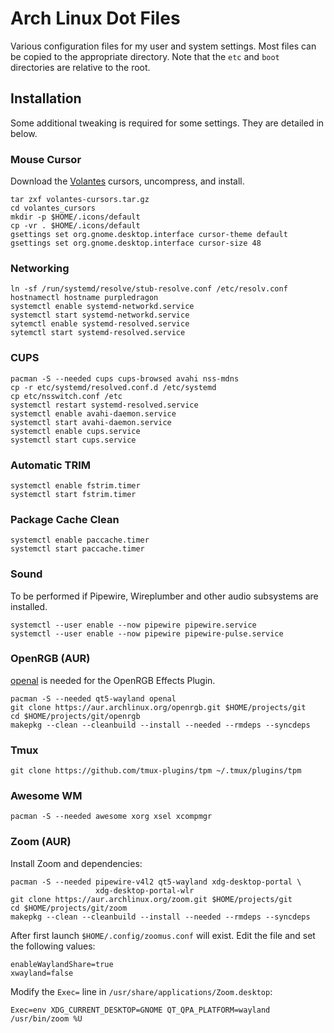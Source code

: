 # Arch Linux Dot Files

Various configuration files for my user and system settings. Most files can be
copied to the appropriate directory. Note that the `etc` and `boot` directories
are relative to the root.

## Installation

Some additional tweaking is required for some settings. They are detailed in
below.

### Mouse Cursor

Download the [Volantes] cursors, uncompress, and install.

```text
tar zxf volantes-cursors.tar.gz
cd volantes_cursors
mkdir -p $HOME/.icons/default
cp -vr . $HOME/.icons/default
gsettings set org.gnome.desktop.interface cursor-theme default
gsettings set org.gnome.desktop.interface cursor-size 48
```

### Networking

```text
ln -sf /run/systemd/resolve/stub-resolve.conf /etc/resolv.conf
hostnamectl hostname purpledragon
systemctl enable systemd-networkd.service
systemctl start systemd-networkd.service
sytemctl enable systemd-resolved.service
sytemctl start systemd-resolved.service
```

### CUPS

```text
pacman -S --needed cups cups-browsed avahi nss-mdns
cp -r etc/systemd/resolved.conf.d /etc/systemd
cp etc/nsswitch.conf /etc
systemctl restart systemd-resolved.service
systemctl enable avahi-daemon.service
systemctl start avahi-daemon.service
systemctl enable cups.service
systemctl start cups.service
```

### Automatic TRIM

```text
systemctl enable fstrim.timer
systemctl start fstrim.timer
```

### Package Cache Clean

```text
systemctl enable paccache.timer
systemctl start paccache.timer
```

### Sound

To be performed if Pipewire, Wireplumber and other audio subsystems are
installed.

```text
systemctl --user enable --now pipewire pipewire.service
systemctl --user enable --now pipewire pipewire-pulse.service
```

### OpenRGB (AUR)

[openal] is needed for the OpenRGB Effects Plugin.

```text
pacman -S --needed qt5-wayland openal
git clone https://aur.archlinux.org/openrgb.git $HOME/projects/git
cd $HOME/projects/git/openrgb
makepkg --clean --cleanbuild --install --needed --rmdeps --syncdeps
```

### Tmux

```text
git clone https://github.com/tmux-plugins/tpm ~/.tmux/plugins/tpm
```

### Awesome WM

```text
pacman -S --needed awesome xorg xsel xcompmgr
```

### Zoom (AUR)

Install Zoom and dependencies:

```text
pacman -S --needed pipewire-v4l2 qt5-wayland xdg-desktop-portal \
                   xdg-desktop-portal-wlr
git clone https://aur.archlinux.org/zoom.git $HOME/projects/git
cd $HOME/projects/git/zoom
makepkg --clean --cleanbuild --install --needed --rmdeps --syncdeps
```

After first launch `$HOME/.config/zoomus.conf` will exist. Edit the file and set
the following values:

```text
enableWaylandShare=true
xwayland=false
```

Modify the `Exec=` line in `/usr/share/applications/Zoom.desktop`:

```text
Exec=env XDG_CURRENT_DESKTOP=GNOME QT_QPA_PLATFORM=wayland /usr/bin/zoom %U
```

[openal]: https://gitlab.com/OpenRGBDevelopers/OpenRGBEffectsPlugin#linux
[volantes]: https://www.gnome-look.org/p/1356095
